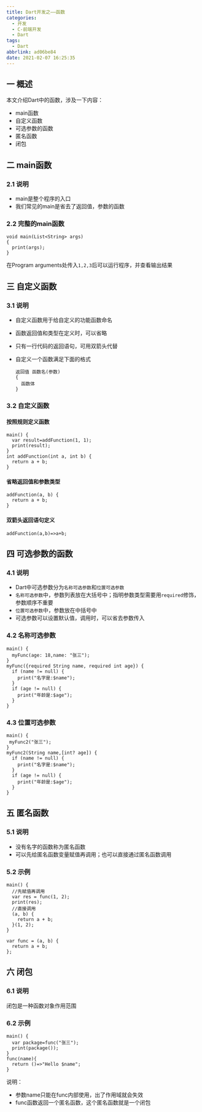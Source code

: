 ```yaml
---
title: Dart开发之——函数
categories:
  - 开发
  - C-前端开发
  - Dart
tags:
  - Dart
abbrlink: ad06be84
date: 2021-02-07 16:25:35
---
```

## 一 概述

本文介绍Dart中的函数，涉及一下内容：

* main函数
* 自定义函数
* 可选参数的函数
* 匿名函数
* 闭包

<!--more-->

## 二 main函数

### 2.1 说明

* main是整个程序的入口
* 我们常见的main是省去了返回值，参数的函数

### 2.2 完整的main函数

```
void main(List<String> args)
{
  print(args);
}
```

在Program arguments处传入`1,2,3`后可以运行程序，并查看输出结果

## 三 自定义函数

### 3.1 说明

* 自定义函数用于给自定义的功能函数命名
* 函数返回值和类型在定义时，可以省略
* 只有一行代码的返回语句，可用双箭头代替
* 自定义一个函数满足下面的格式

  ```
  返回值 函数名(参数)
  {
  	函数体
  }
  ```

### 3.2 自定义函数

#### 按照规则定义函数

```
main() {
  var result=addFunction(1, 1);
  print(result);
}
int addFunction(int a, int b) {
  return a + b;
}
```

#### 省略返回值和参数类型

```
addFunction(a, b) {
  return a + b;
}
```

#### 双箭头返回语句定义

```
addFunction(a,b)=>a+b;
```

## 四 可选参数的函数

### 4.1 说明

* Dart中可选参数分为`名称可选参数`和`位置可选参数`
* `名称可选参数`中，参数列表放在大括号中；指明参数类型需要用`required`修饰，参数顺序不重要
* `位置可选参数`中，参数放在中括号中
* 可选参数可以设置默认值，调用时，可以省去参数传入

### 4.2 名称可选参数

```
main() {
  myFunc(age: 18,name: "张三");
}
myFunc({required String name, required int age}) {
  if (name != null) {
    print("名字是:$name");
  }
  if (age != null) {
    print("年龄是:$age");
  }
}
```

### 4.3 位置可选参数

```
main() {
 myFunc2("张三");
}
myFunc2(String name,[int? age]) {
  if (name != null) {
    print("名字是:$name");
  }
  if (age != null) {
    print("年龄是:$age");
  }
}
```

## 五 匿名函数

### 5.1 说明

* 没有名字的函数称为匿名函数
* 可以先给匿名函数变量赋值再调用；也可以直接通过匿名函数调用

### 5.2 示例

```
main() {
  //先赋值再调用
  var res = func(1, 2);
  print(res);
  //直接调用
  (a, b) {
    return a + b;
  }(1, 2);
}

var func = (a, b) {
  return a + b;
};
```

## 六 闭包

### 6.1 说明

闭包是一种函数对象作用范围

### 6.2 示例

```
main() {
  var package=func("张三");
  print(package());
}
func(name){
  return ()=>"Hello $name";
}
```

说明：

* 参数name只能在func内部使用，出了作用域就会失效
* func函数返回一个匿名函数，这个匿名函数就是一个闭包